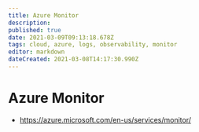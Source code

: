 ```yaml
---
title: Azure Monitor
description: 
published: true
date: 2021-03-09T09:13:18.678Z
tags: cloud, azure, logs, observability, monitor
editor: markdown
dateCreated: 2021-03-08T14:17:30.990Z
---
```


# Azure Monitor
- https://azure.microsoft.com/en-us/services/monitor/	